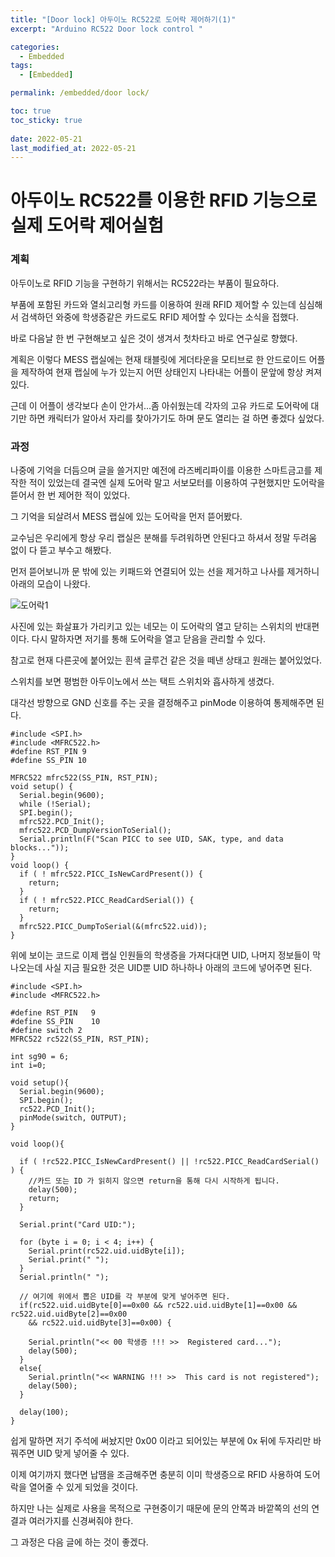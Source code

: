```yaml
---
title: "[Door lock] 아두이노 RC522로 도어락 제어하기(1)"
excerpt: "Arduino RC522 Door lock control "

categories:
  - Embedded
tags:
  - [Embedded]

permalink: /embedded/door lock/

toc: true
toc_sticky: true
 
date: 2022-05-21
last_modified_at: 2022-05-21
---
```


# 아두이노 RC522를 이용한 RFID 기능으로 실제 도어락 제어실험

### 계획

아두이노로 RFID 기능을 구현하기 위해서는 RC522라는 부품이 필요하다.

부품에 포함된 카드와 열쇠고리형 카드를 이용하여 원래 RFID 제어할 수 있는데 심심해서 검색하던 와중에 학생증같은 카드로도 RFID 제어할 수 있다는 소식을 접했다.

바로 다음날 한 번 구현해보고 싶은 것이 생겨서 첫차타고 바로 연구실로 향했다.

계획은 이렇다 MESS 랩실에는 현재 태블릿에 게더타운을 모티브로 한 안드로이드 어플을 제작하여 현재 랩실에 누가 있는지 어떤 상태인지 나타내는 어플이 문앞에 항상 켜져있다.

근데 이 어플이 생각보다 손이 안가서...좀 아쉬웠는데 각자의 고유 카드로 도어락에 대기만 하면 캐릭터가 알아서 자리를 찾아가기도 하며 문도 열리는 걸 하면 좋겠다 싶었다.

### 과정

나중에 기억을 더듬으며 글을 쓸거지만 예전에 라즈베리파이를 이용한 스마트금고를 제작한 적이 있었는데 결국엔 실제 도어락 말고 서보모터를 이용하여 구현했지만 도어락을 뜯어서 한 번 제어한 적이 있었다.

그 기억을 되살려서 MESS 랩실에 있는 도어락을 먼저 뜯어봤다.

교수님은 우리에게 항상 우리 랩실은 분해를 두려워하면 안된다고 하셔서 정말 두려움 없이 다 뜯고 부수고 해봤다.

먼저 뜯어보니까 문 밖에 있는 키패드와 연결되어 있는 선을 제거하고 나사를 제거하니 아래의 모습이 나왔다.

![도어락1](https://jsw6701.github.io/assets/images/posts_img/doorlock1.jpg)

사진에 있는 화살표가 가리키고 있는 네모는 이 도어락의 열고 닫히는 스위치의 반대편이다. 다시 말하자면 저기를 통해 도어락을 열고 닫음을 관리할 수 있다.

참고로 현재 다른곳에 붙어있는 흰색 글루건 같은 것을 떼낸 상태고 원래는 붙어있었다.

스위치를 보면 평범한 아두이노에서 쓰는 택트 스위치와 흡사하게 생겼다.

대각선 방향으로 GND 신호를 주는 곳을 결정해주고 pinMode 이용하여 통제해주면 된다.

```
#include <SPI.h> 
#include <MFRC522.h> 
#define RST_PIN 9 
#define SS_PIN 10 

MFRC522 mfrc522(SS_PIN, RST_PIN);
void setup() { 
  Serial.begin(9600); 
  while (!Serial); 
  SPI.begin(); 
  mfrc522.PCD_Init(); 
  mfrc522.PCD_DumpVersionToSerial(); 
  Serial.println(F("Scan PICC to see UID, SAK, type, and data blocks..."));
} 
void loop() { 
  if ( ! mfrc522.PICC_IsNewCardPresent()) { 
    return; 
  } 
  if ( ! mfrc522.PICC_ReadCardSerial()) { 
    return; 
  }
  mfrc522.PICC_DumpToSerial(&(mfrc522.uid)); 
}
```
위에 보이는 코드로 이제 랩실 인원들의 학생증을 가져다대면 UID, 나머지 정보들이 막 나오는데 사실 지금 필요한 것은 UID뿐 UID 하나하나 아래의 코드에 넣어주면 된다.

```
#include <SPI.h>
#include <MFRC522.h>  
 
#define RST_PIN   9
#define SS_PIN    10
#define switch 2
MFRC522 rc522(SS_PIN, RST_PIN);

int sg90 = 6;
int i=0;

void setup(){
  Serial.begin(9600);
  SPI.begin();
  rc522.PCD_Init();
  pinMode(switch, OUTPUT);
}

void loop(){ 

  if ( !rc522.PICC_IsNewCardPresent() || !rc522.PICC_ReadCardSerial() ) { 
    //카드 또는 ID 가 읽히지 않으면 return을 통해 다시 시작하게 됩니다.
    delay(500);
    return;
  }
  
  Serial.print("Card UID:");
  
  for (byte i = 0; i < 4; i++) {
    Serial.print(rc522.uid.uidByte[i]);
    Serial.print(" ");
  }
  Serial.println(" ");
  
  // 여기에 위에서 뽑은 UID를 각 부분에 맞게 넣어주면 된다.
  if(rc522.uid.uidByte[0]==0x00 && rc522.uid.uidByte[1]==0x00 && rc522.uid.uidByte[2]==0x00 
    && rc522.uid.uidByte[3]==0x00) {
    
    Serial.println("<< 00 학생증 !!! >>  Registered card...");
    delay(500);
  }
  else{
    Serial.println("<< WARNING !!! >>  This card is not registered");
    delay(500);
  }

  delay(100);
}
```

쉽게 말하면 저기 주석에 써놨지만 0x00 이라고 되어있는 부분에 0x 뒤에 두자리만 바꿔주면 UID 맞게 넣어줄 수 있다.

이제 여기까지 했다면 납땜을 조금해주면 충분히 이미 학생증으로 RFID 사용하여 도어락을 열어줄 수 있게 되었을 것이다.

하지만 나는 실제로 사용을 목적으로 구현중이기 때문에 문의 안쪽과 바깥쪽의 선의 연결과 여러가지를 신경써줘야 한다.

그 과정은 다음 글에 하는 것이 좋겠다.
